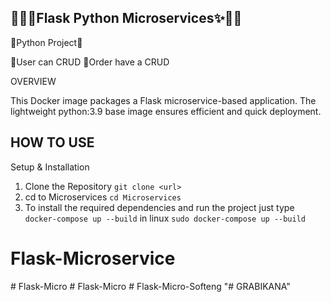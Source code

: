 ## 🐱‍🏍✨Flask Python Microservices✨🐱‍🏍

🐍Python Project🐍

📌User can CRUD
📌Order have a CRUD


OVERVIEW

This Docker image packages a Flask microservice-based application. The lightweight python:3.9 base image ensures efficient and quick deployment. 

## HOW TO USE 

Setup & Installation

1. Clone the Repository ```git clone <url>```
2. cd to Microservices ```cd Microservices```
3. To install the required dependencies and run the project just type ```docker-compose up --build``` in linux ```sudo docker-compose up --build```



# Flask-Microservice
#   F l a s k - M i c r o  
 #   F l a s k - M i c r o  
 #   F l a s k - M i c r o - S o f t e n g  
 "# GRABIKANA" 
